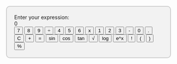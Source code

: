 <!DOCTYPE <!DOCTYPE html>
<html lang="en">
<head>
  <meta charset="UTF-8">
  <meta name="viewport" content="width=device-width, initial-scale=1.0">
  <meta http-equiv="X-UA-Compatible" content="ie=edge">
  <title>CALCULATOR</title>
<style>
.calculator {
width: 400px;
background-color: #f2f2f2;
border: 2px solid #ccc;
border-radius: 10px;
margin: 0 auto;
padding: 20px;
}

.fake-screen {
background-color: #000;
color: #fff;
font-size: 24px;
text-align: right;
padding: 10px;
border: 1px solid #ccc;
border-radius: 5px;
margin-bottom: 10px;
}

.question-screen {
background-color: #ddd;
font-size: 18px;
text-align: left;
padding: 10px;
border: 1px solid #ccc;
border-radius: 5px;
margin-bottom: 10px;
}

.button-container {
display: grid;
grid-template-columns: repeat(4, 1fr);
grid-gap: 10px;
}

button {
width: 100%;
padding: 15px;
background-color: #f2f2f2;
border: 1px solid #ccc;
font-size: 20px;
cursor: pointer;
}

button:hover {
background-color: #ddd;
}

.output {
font-weight: bold;
text-align: right;
padding: 10px;
background-color: #ddd;
border: 1px solid #ccc;
border-radius: 5px;
margin-bottom: 10px;
font-size: 24px;
}
</style>
</head>
<body>
<div class="calculator">
<div class="question-screen" id="question">Enter your expression:</div>
<div class="fake-screen" id="result">0</div>
<div class="button-container">
<button onclick="addToInput('7')">7</button>
<button onclick="addToInput('8')">8</button>
<button onclick="addToInput('9')">9</button>
<button onclick="addToInput('/')">÷</button>
<button onclick="addToInput('4')">4</button>
<button onclick="addToInput('5')">5</button>
<button onclick="addToInput('6')">6</button>
<button onclick="addToInput('*')">x</button>
<button onclick="addToInput('1')">1</button>
<button onclick="addToInput('2')">2</button>
<button onclick="addToInput('3')">3</button>
<button onclick="addToInput('-')">-</button>
<button onclick="addToInput('0')">0</button>
<button onclick="addToInput('.')">.</button>
<button onclick="clearInput()">C</button>
<button onclick="addToInput('+')">+</button>
<button onclick="calculate()">=</button>
<button onclick="calculateSin()">sin</button>
<button onclick="calculateCos()">cos</button>
<button onclick="calculateTan()">tan</button>
<button onclick="calculateSqrt()">√</button>
<button onclick="calculateLog()">log</button>
<button onclick="calculateExp()">e^x</button>
<button onclick="calculateFactorial()">!</button>
<button onclick="addToInput('(')">(</button>
<button onclick="addToInput(')')">)</button>
<button onclick="addToInput('%')">%</button>
</div>
</div>

<script>
function addToInput(value) {
var currentValue = document.getElementById("result").innerHTML;
if (currentValue === '0' && value !== '.') {
document.getElementById("result").innerHTML = value;
} else {
document.getElementById("result").innerHTML += value;
}
}

function calculate() {
var expression = document.getElementById("result").innerHTML;
try {
var result = eval(expression);
document.getElementById("result").innerHTML = result.toFixed(4);
document.getElementById("question").innerHTML = "Expression: " + expression;
} catch (error) {
document.getElementById("result").innerHTML = "Error";
document.getElementById("question").innerHTML = "Invalid Expression";
}
}

function clearInput() {
document.getElementById("result").innerHTML = '0';
document.getElementById("question").innerHTML = 'Enter your expression:';
}

// Add your other calculation functions here...

</script>
</body>
</html>


